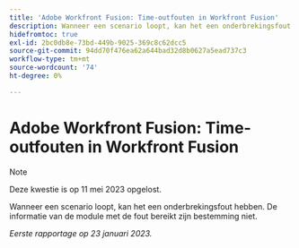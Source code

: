 ```yaml
---
title: 'Adobe Workfront Fusion: Time-outfouten in Workfront Fusion'
description: Wanneer een scenario loopt, kan het een onderbrekingsfout hebben. De informatie van de module met de fout bereikt zijn bestemming niet.
hidefromtoc: true
exl-id: 2bc0db8e-73bd-449b-9025-369c8c62dcc5
source-git-commit: 94dd70f476ea62a644bad32d8b0627a5ead737c3
workflow-type: tm+mt
source-wordcount: '74'
ht-degree: 0%

---
```


# Adobe Workfront Fusion: Time-outfouten in Workfront Fusion

>[!NOTE]
>
>Deze kwestie is op 11 mei 2023 opgelost.

Wanneer een scenario loopt, kan het een onderbrekingsfout hebben. De informatie van de module met de fout bereikt zijn bestemming niet.

_Eerste rapportage op 23 januari 2023._
